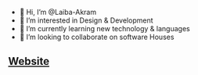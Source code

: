 - 👋 Hi, I’m @Laiba-Akram
- 👀 I’m interested in Design & Development
- 🌱 I’m currently learning new technology & languages
- 💞️ I’m looking to collaborate on software Houses

<a href="https://solutionexpertsz.blogspot.com/" ><h2>Website<h2></a>
<!---
Laiba-Akram/Laiba-Akram is a ✨ special ✨ repository because its `README.md` (this file) appears on your GitHub profile.
You can click the Preview link to take a look at your changes.
--->
